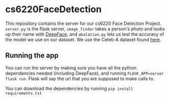 # cs6220FaceDetection

This repository contains the server for our cs6220 Face Detection Project. `server.py` is the flask server, `image_finder` takes a person's photo and looks up their name with [DeepFace](https://github.com/serengil/deepface), and `abalation.py` lets us test the accuracy of the model we use on our dataset. We use the Celeb-A dataset found [here](https://mmlab.ie.cuhk.edu.hk/projects/CelebA.html).

## Running the app

You can run the server by making sure you have all the python dependencies needed (including DeepFace), and running `FLASK_APP=server flask run`. Flask will say the url that you are supposed to make calls to.

You can download the dependencies by running `pip install requirements.txt`
